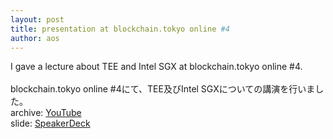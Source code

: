 ```yaml
---
layout: post
title: presentation at blockchain.tokyo online #4
author: aos
---
```


I gave a lecture about TEE and Intel SGX at blockchain.tokyo online #4.  
<br>
blockchain.tokyo online #4にて、TEE及びIntel SGXについての講演を行いました。
<br>
archive: [YouTube](https://youtu.be/G9U_5CabLhU)  
slide: [SpeakerDeck](https://speakerdeck.com/hello31337/teetointel-sgxru-men)
